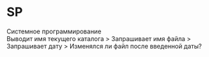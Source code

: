 # SP
Системное программирование <br>
Выводит имя текущего каталога > Запрашивает имя файла > Запрашивает дату > Изменялся ли файл после введенной даты?
